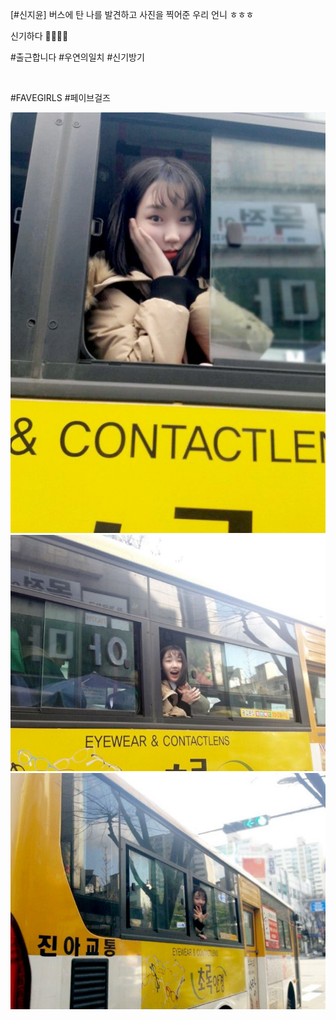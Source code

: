 [#신지윤] 버스에 탄 나를 발견하고 사진을 찍어준 우리 언니 ㅎㅎㅎ

신기하다 🤣🤣😂😂 

#출근합니다 #우연의일치 #신기방기

<br>

#FAVEGIRLS #페이브걸즈

![](../Images/twitter_180320_0.jpg)
![](../Images/twitter_180320_1.jpg)
![](../Images/twitter_180320_2.jpg)